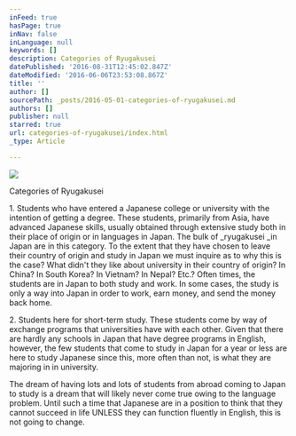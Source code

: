 ```yaml
---
inFeed: true
hasPage: true
inNav: false
inLanguage: null
keywords: []
description: Categories of Ryugakusei
datePublished: '2016-08-31T12:45:02.847Z'
dateModified: '2016-06-06T23:53:08.867Z'
title: ''
author: []
sourcePath: _posts/2016-05-01-categories-of-ryugakusei.md
authors: []
publisher: null
starred: true
url: categories-of-ryugakusei/index.html
_type: Article

---
```

![](https://the-grid-user-content.s3-us-west-2.amazonaws.com/94667d07-947f-437f-968f-2b3d86c0679f.jpg)

Categories of Ryugakusei

1\. Students who have entered a Japanese college or university with the intention of getting a degree. These students, primarily from Asia, have advanced Japanese skills, usually obtained through extensive study both in their place of origin or in languages in Japan. The bulk of _ryugakusei _in Japan are in this category. To the extent that they have chosen to leave their country of origin and study in Japan we must inquire as to why this is the case? What didn't they like about university in their country of origin? In China? In South Korea? In Vietnam? In Nepal? Etc.? Often times, the students are in Japan to both study and work. In some cases, the study is only a way into Japan in order to work, earn money, and send the money back home.

2\. Students here for short-term study. These students come by way of exchange programs that universities have with each other. Given that there are hardly any schools in Japan that have degree programs in English, however, the few students that come to study in Japan for a year or less are here to study Japanese since this, more often than not, is what they are majoring in in university.

The dream of having lots and lots of students from abroad coming to Japan to study is a dream that will likely never come true owing to the language problem. Until such a time that Japanese are in a position to think that they cannot succeed in life UNLESS they can function fluently in English, this is not going to change.